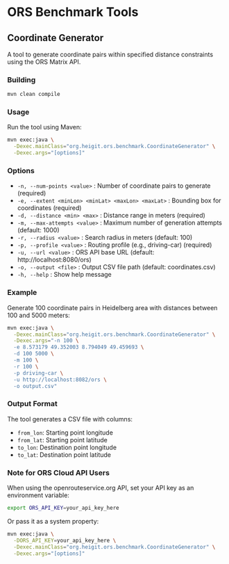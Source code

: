 # ORS Benchmark Tools

## Coordinate Generator

A tool to generate coordinate pairs within specified distance constraints using the ORS Matrix API.

### Building

```bash
mvn clean compile
```

### Usage

Run the tool using Maven:

```bash
mvn exec:java \
  -Dexec.mainClass="org.heigit.ors.benchmark.CoordinateGenerator" \
  -Dexec.args="[options]"
```

### Options

- `-n, --num-points <value>` : Number of coordinate pairs to generate (required)
- `-e, --extent <minLon> <minLat> <maxLon> <maxLat>` : Bounding box for coordinates (required)
- `-d, --distance <min> <max>` : Distance range in meters (required)
- `-m, --max-attempts <value>` : Maximum number of generation attempts (default: 1000)
- `-r, --radius <value>` : Search radius in meters (default: 100)
- `-p, --profile <value>` : Routing profile (e.g., driving-car) (required)
- `-u, --url <value>` : ORS API base URL (default: http://localhost:8080/ors)
- `-o, --output <file>` : Output CSV file path (default: coordinates.csv)
- `-h, --help` : Show help message

### Example

Generate 100 coordinate pairs in Heidelberg area with distances between 100 and 5000 meters:

```bash
mvn exec:java \
  -Dexec.mainClass="org.heigit.ors.benchmark.CoordinateGenerator" \
  -Dexec.args="-n 100 \
  -e 8.573179 49.352003 8.794049 49.459693 \
  -d 100 5000 \
  -m 100 \
  -r 100 \
  -p driving-car \
  -u http://localhost:8082/ors \
  -o output.csv"
```

### Output Format

The tool generates a CSV file with columns:
- `from_lon`: Starting point longitude
- `from_lat`: Starting point latitude
- `to_lon`: Destination point longitude
- `to_lat`: Destination point latitude

### Note for ORS Cloud API Users

When using the openrouteservice.org API, set your API key as an environment variable:

```bash
export ORS_API_KEY=your_api_key_here
```

Or pass it as a system property:

```bash
mvn exec:java \
  -DORS_API_KEY=your_api_key_here \
  -Dexec.mainClass="org.heigit.ors.benchmark.CoordinateGenerator" \
  -Dexec.args="[options]"
```
